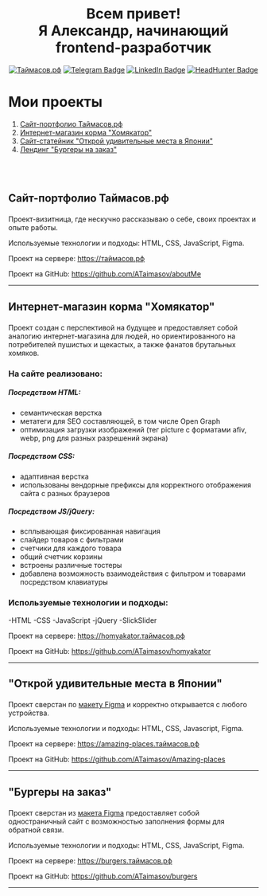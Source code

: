  <h1 align="center">Всем привет! <br>
    Я Александр, начинающий frontend-разработчик
  </h2>
   <div align="center">
    <a href="https://xn--80aag0apnud.xn--p1ai/"><img src="https://img.shields.io/badge/%D1%82%D0%B0%D0%B9%D0%BC%D0%B0%D1%81%D0%BE%D0%B2.%D1%80%D1%84-gray?style=for-the-badge" alt="Таймасов.рф"/></a>
    <a href="https://t.me/ATaimasov"><img src="https://img.shields.io/badge/Telegram-%23229ED9?style=for-the-badge&logo=telegram&logoColor=white" alt="Telegram Badge"/></a>
    <a href="#!"><img src="https://img.shields.io/badge/LinkedIn-%230a66c2?style=for-the-badge&logo=linkedin&logoColor=white" alt="LinkedIn Badge"/></a>
     <a href="https://orel.hh.ru/resume/2a4951a9ff0cdf7df50039ed1f74747767527a" class="budget-link"><img src="https://img.shields.io/badge/HeadHunter-%23e1011c?style=for-the-badge" alt="HeadHunter Badge" class="img-budget-link"/></a>
     
  </div>

#  <a name="projects">Мои проекты</a>
<ol>
 <li> <a href='#taimasov'>Сайт-портфолио Таймасов.рф </a></li>
 <li><a href='#homyakator'>Интернет-магазин корма "Хомякатор"</a></li>
 <li><a href='#amazing-places'> Сайт-статейник "Открой удивительные места в Японии"</a></li>
 <li><a href='#burgers'> Лендинг "Бургеры на заказ"</a></li>
</ol>

<br><br>

## <p id="taimasov">Сайт-портфолио Таймасов.рф</p>
Проект-визитница, где нескучно рассказываю о себе, своих проектах и опыте работы.

Используемые технологии и подходы: HTML, CSS, JavaScript, Figma.

Проект на сервере: https://таймасов.рф

Проект на GitHub: https://github.com/ATaimasov/aboutMe

---

## <p id="homyakator">Интернет-магазин корма "Хомякатор"</p>
Проект создан с перспективой на будущее и предоставляет собой аналогию интернет-магазина для людей, но ориентированного на потребителей пушистых и щекастых, а также фанатов брутальных хомяков.

### На сайте реализовано: 

##### Посредством HTML:
- семантическая верстка
- метатеги для SEO составляющей, в том числе Open Graph
- оптимизация загрузки изображений (тег picture с форматами afiv, webp, png для разных разрешений экрана)

##### Посредством CSS:
- адаптивная верстка
- использованы вендорные префиксы для корректного отображения сайта с разных браузеров

##### Посредством JS/jQuery:
- всплывающая фиксированная навигация
- слайдер товаров с фильтрами
- счетчики для каждого товара 
- общий счетчик корзины 
- встроены различные тостеры 
- добавлена возможность взаимодействия с фильтром и товарами посредством клавиатуры

### Используемые технологии и подходы: 
-HTML
-CSS
-JavaScript
-jQuery
-SlickSlider

Проект на сервере: https://homyakator.таймасов.рф

Проект на GitHub: https://github.com/ATaimasov/homyakator

---

## <p id="amazing-places">"Открой удивительные места в Японии"</p>

Проект сверстан по <a href="https://www.figma.com/design/OmOvlQ6tioaV8XtoDP5tbl/travel-landing-page-jacobvoyles-(Copy)?node-id=0-1&t=g5g6Sx36lF1adm7M-1">макету Figma</a> и корректно открывается с любого устройства.

Используемые технологии и подходы: HTML, CSS, Javascript, Figma.

Проект на сервере: https://amazing-places.таймасов.рф

Проект на GitHub: https://github.com/ATaimasov/Amazing-places

---

## <p id="burgers">"Бургеры на заказ"</p>
Проект сверстан из <a href="https://www.figma.com/design/MKz55ReNMlbTq1ZK67YkzU/landing?node-id=0-1&t=mqgUoK2dwt4YgzkA-1">макета Figma</a>  предоставляет собой одностраничный сайт с возможностью заполнения формы для обратной связи.

Используемые технологии и подходы: HTML, CSS, JavaScript, Figma.

Проект на сервере: https://burgers.таймасов.рф

Проект на GitHub: https://github.com/ATaimasov/burgers

---
